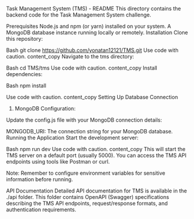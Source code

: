Task Management System (TMS) - README
This directory contains the backend code for the Task Management System challenge.

Prerequisites
Node.js and npm (or yarn) installed on your system.
A MongoDB database instance running locally or remotely.
Installation
Clone this repository:

Bash
git clone https://github.com/yonatan12121/TMS.git
Use code with caution.
content_copy
Navigate to the tms directory:

Bash
cd TMS/tms
Use code with caution.
content_copy
Install dependencies:

Bash
npm install

Use code with caution.
content_copy
Setting Up Database Connection
1. MongoDB Configuration:

Update the config.js file with your MongoDB connection details:

MONGODB_URI: The connection string for your MongoDB database.
Running the Application
Start the development server:

Bash
npm run dev
Use code with caution.
content_copy
This will start the TMS server on a default port (usually 5000). You can access the TMS API endpoints using tools like Postman or curl.

Note: Remember to configure environment variables for sensitive information before running.

API Documentation
Detailed API documentation for TMS is available in the ./api folder. This folder contains OpenAPI (Swagger) specifications describing the TMS API endpoints, request/response formats, and authentication requirements.
